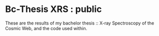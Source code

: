 # Bc-Thesis XRS : public
These are the results of my bachelor thesis :: X-ray Spectroscopy of the Cosmic Web, and the code used within.
